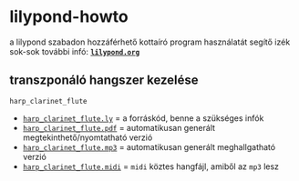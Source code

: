 # lilypond-howto

a lilypond szabadon hozzáférhető kottaíró program használatát segítő izék\
sok-sok további infó: [__`lilypond.org`__](http://lilypond.org)

## transzponáló hangszer kezelése

`harp_clarinet_flute`

* [`harp_clarinet_flute.ly`](https://github.com/sassbalint/lilypond-howto/blob/main/harp_clarinet_flute.ly) = a forráskód, benne a szükséges infók
* [`harp_clarinet_flute.pdf`](https://github.com/sassbalint/lilypond-howto/blob/main/harp_clarinet_flute.pdf) = automatikusan generált megtekinthető/nyomtatható verzió
* [`harp_clarinet_flute.mp3`](https://github.com/sassbalint/lilypond-howto/blob/main/harp_clarinet_flute.mp3) = automatikusan generált meghallgatható verzió
* [`harp_clarinet_flute.midi`](https://github.com/sassbalint/lilypond-howto/blob/main/harp_clarinet_flute.midi) = `midi` köztes hangfájl, amiből az `mp3` lesz

